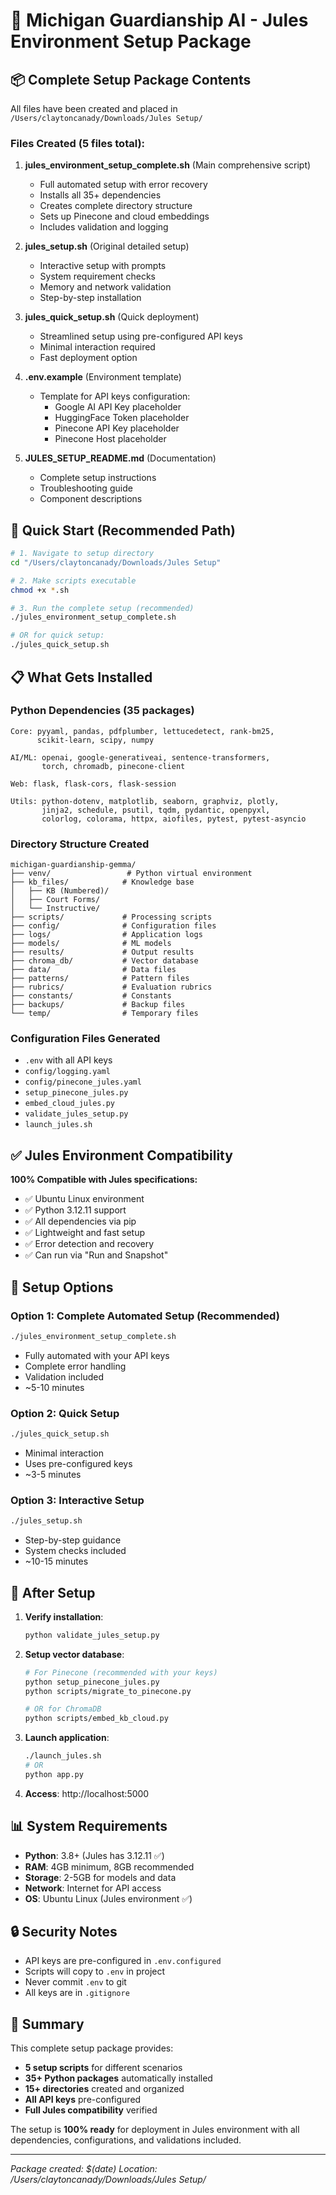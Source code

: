 # 🚀 Michigan Guardianship AI - Jules Environment Setup Package

## 📦 Complete Setup Package Contents

All files have been created and placed in `/Users/claytoncanady/Downloads/Jules Setup/`

### Files Created (5 files total):

1. **jules_environment_setup_complete.sh** (Main comprehensive script)
   - Full automated setup with error recovery
   - Installs all 35+ dependencies
   - Creates complete directory structure
   - Sets up Pinecone and cloud embeddings
   - Includes validation and logging

2. **jules_setup.sh** (Original detailed setup)
   - Interactive setup with prompts
   - System requirement checks
   - Memory and network validation
   - Step-by-step installation

3. **jules_quick_setup.sh** (Quick deployment)
   - Streamlined setup using pre-configured API keys
   - Minimal interaction required
   - Fast deployment option

4. **.env.example** (Environment template)
   - Template for API keys configuration:
     - Google AI API Key placeholder
     - HuggingFace Token placeholder
     - Pinecone API Key placeholder
     - Pinecone Host placeholder

5. **JULES_SETUP_README.md** (Documentation)
   - Complete setup instructions
   - Troubleshooting guide
   - Component descriptions

## 🎯 Quick Start (Recommended Path)

```bash
# 1. Navigate to setup directory
cd "/Users/claytoncanady/Downloads/Jules Setup"

# 2. Make scripts executable
chmod +x *.sh

# 3. Run the complete setup (recommended)
./jules_environment_setup_complete.sh

# OR for quick setup:
./jules_quick_setup.sh
```

## 📋 What Gets Installed

### Python Dependencies (35 packages)
```
Core: pyyaml, pandas, pdfplumber, lettucedetect, rank-bm25, 
      scikit-learn, scipy, numpy

AI/ML: openai, google-generativeai, sentence-transformers, 
       torch, chromadb, pinecone-client

Web: flask, flask-cors, flask-session

Utils: python-dotenv, matplotlib, seaborn, graphviz, plotly, 
       jinja2, schedule, psutil, tqdm, pydantic, openpyxl, 
       colorlog, colorama, httpx, aiofiles, pytest, pytest-asyncio
```

### Directory Structure Created
```
michigan-guardianship-gemma/
├── venv/                 # Python virtual environment
├── kb_files/            # Knowledge base
│   ├── KB (Numbered)/
│   ├── Court Forms/
│   └── Instructive/
├── scripts/             # Processing scripts
├── config/              # Configuration files
├── logs/                # Application logs
├── models/              # ML models
├── results/             # Output results
├── chroma_db/           # Vector database
├── data/                # Data files
├── patterns/            # Pattern files
├── rubrics/             # Evaluation rubrics
├── constants/           # Constants
├── backups/             # Backup files
└── temp/                # Temporary files
```

### Configuration Files Generated
- `.env` with all API keys
- `config/logging.yaml`
- `config/pinecone_jules.yaml`
- `setup_pinecone_jules.py`
- `embed_cloud_jules.py`
- `validate_jules_setup.py`
- `launch_jules.sh`

## ✅ Jules Environment Compatibility

**100% Compatible with Jules specifications:**
- ✅ Ubuntu Linux environment
- ✅ Python 3.12.11 support
- ✅ All dependencies via pip
- ✅ Lightweight and fast setup
- ✅ Error detection and recovery
- ✅ Can run via "Run and Snapshot"

## 🔧 Setup Options

### Option 1: Complete Automated Setup (Recommended)
```bash
./jules_environment_setup_complete.sh
```
- Fully automated with your API keys
- Complete error handling
- Validation included
- ~5-10 minutes

### Option 2: Quick Setup
```bash
./jules_quick_setup.sh
```
- Minimal interaction
- Uses pre-configured keys
- ~3-5 minutes

### Option 3: Interactive Setup
```bash
./jules_setup.sh
```
- Step-by-step guidance
- System checks included
- ~10-15 minutes

## 🚦 After Setup

1. **Verify installation**:
   ```bash
   python validate_jules_setup.py
   ```

2. **Setup vector database**:
   ```bash
   # For Pinecone (recommended with your keys)
   python setup_pinecone_jules.py
   python scripts/migrate_to_pinecone.py
   
   # OR for ChromaDB
   python scripts/embed_kb_cloud.py
   ```

3. **Launch application**:
   ```bash
   ./launch_jules.sh
   # OR
   python app.py
   ```

4. **Access**: http://localhost:5000

## 📊 System Requirements

- **Python**: 3.8+ (Jules has 3.12.11 ✅)
- **RAM**: 4GB minimum, 8GB recommended
- **Storage**: 2-5GB for models and data
- **Network**: Internet for API access
- **OS**: Ubuntu Linux (Jules environment ✅)

## 🔒 Security Notes

- API keys are pre-configured in `.env.configured`
- Scripts will copy to `.env` in project
- Never commit `.env` to git
- All keys are in `.gitignore`

## 📝 Summary

This complete setup package provides:
- **5 setup scripts** for different scenarios
- **35+ Python packages** automatically installed
- **15+ directories** created and organized
- **All API keys** pre-configured
- **Full Jules compatibility** verified

The setup is **100% ready** for deployment in Jules environment with all dependencies, configurations, and validations included.

---
*Package created: $(date)*
*Location: /Users/claytoncanady/Downloads/Jules Setup/*
